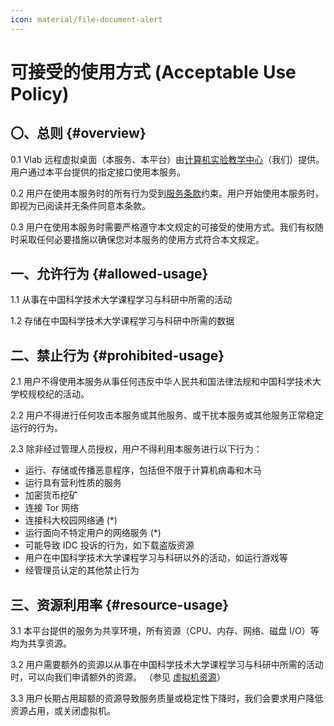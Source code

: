 ```yaml
---
icon: material/file-document-alert
---
```


# 可接受的使用方式 (Acceptable Use Policy)

## 〇、总则 {#overview}

0.1 Vlab 远程虚拟桌面（本服务、本平台）由[计算机实验教学中心](https://cslab.ustc.edu.cn/)（我们）提供。用户通过本平台提供的指定接口使用本服务。

0.2 用户在使用本服务时的所有行为受到[服务条款](terms-of-service.md)约束。用户开始使用本服务时，即视为已阅读并无条件同意本条款。

0.3 用户在使用本服务时需要严格遵守本文规定的可接受的使用方式。我们有权随时采取任何必要措施以确保您对本服务的使用方式符合本文规定。

## 一、允许行为 {#allowed-usage}

1.1 从事在中国科学技术大学课程学习与科研中所需的活动

1.2 存储在中国科学技术大学课程学习与科研中所需的数据

## 二、禁止行为 {#prohibited-usage}

2.1 用户不得使用本服务从事任何违反中华人民共和国法律法规和中国科学技术大学校规校纪的活动。

2.2 用户不得进行任何攻击本服务或其他服务、或干扰本服务或其他服务正常稳定运行的行为。

2.3 除非经过管理人员授权，用户不得利用本服务进行以下行为：

- 运行、存储或传播恶意程序，包括但不限于计算机病毒和木马
- 运行具有营利性质的服务
- 加密货币挖矿
- 连接 Tor 网络
- 连接科大校园网络通 (\*)
- 运行面向不特定用户的网络服务 (\*)
- 可能导致 IDC 投诉的行为，如下载盗版资源
- 用户在中国科学技术大学课程学习与科研以外的活动，如运行游戏等
- 经管理员认定的其他禁止行为

## 三、资源利用率 {#resource-usage}

3.1 本平台提供的服务为共享环境，所有资源（CPU、内存、网络、磁盘 I/O）等均为共享资源。

3.2 用户需要额外的资源以从事在中国科学技术大学课程学习与科研中所需的活动时，可以向我们申请额外的资源。
（参见 [虚拟机资源](../advanced/resources.md)）

3.3 用户长期占用超额的资源导致服务质量或稳定性下降时，我们会要求用户降低资源占用，或关闭虚拟机。
